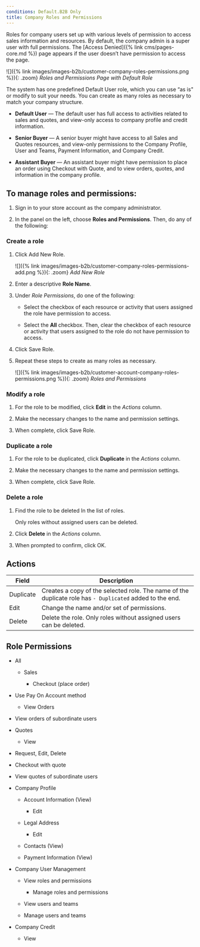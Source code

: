 ```yaml
---
conditions: Default.B2B Only
title: Company Roles and Permissions
---
```


Roles for company users set up with various levels of permission to access sales information and resources. By default, the company admin is a super user with full permissions. The [Access Denied]({% link cms/pages-core.md %}) page appears if the user doesn’t have permission to access the page.

![]({% link images/images-b2b/customer-company-roles-permissions.png %}){: .zoom}
_Roles and Permissions Page with Default Role_

The system has one predefined Default User role, which you can use “as is" or modify to suit your needs. You can create as many roles as necessary to match your company structure.

- **Default User** — The default user has full access to activities related to sales and quotes, and view-only access to company profile and credit information.

- **Senior Buyer** — A senior buyer might have access to all Sales and Quotes resources, and view-only permissions to the Company Profile, User and Teams, Payment Information, and Company Credit.

- **Assistant Buyer** — An assistant buyer might have permission to place an order using Checkout with Quote, and to view orders, quotes, and information in the company profile.

## To manage roles and permissions:

1. Sign in to your store account as the company administrator.

1. In the panel on the left, choose **Roles and Permissions**. Then, do any of the following:

### Create a role

1. Click <span class="btn">Add New Role</span>.

   ![]({% link images/images-b2b/customer-company-roles-permissions-add.png %}){: .zoom}
   _Add New Role_

1. Enter a descriptive **Role Name**.

1. Under _Role Permissions_, do one of the following:

   - Select the checkbox of each resource or activity that users assigned the role have permission to access.

   - Select the **All** checkbox. Then, clear the checkbox of each resource or activity that users assigned to the role do not have permission to access.

1. Click <span class="btn">Save Role</span>.

1. Repeat these steps to create as many roles as necessary.

   ![]({% link images/images-b2b/customer-account-company-roles-permissions.png %}){: .zoom}
   _Roles and Permissions_

### Modify a role

1. For the role to be modified, click **Edit** in the _Actions_ column.

1. Make the necessary changes to the name and permission settings.

1. When complete, click <span class="btn">Save Role</span>.

### Duplicate a role

1. For the role to be duplicated, click **Duplicate** in the _Actions_ column.

1. Make the necessary changes to the name and permission settings.

1. When complete, click <span class="btn">Save Role</span>.

### Delete a role

1. Find the role to be deleted In the list of roles.

   Only roles without assigned users can be deleted.

1. Click **Delete** in the _Actions_ column.

1. When prompted to confirm, click <span class="btn">OK</span>.

## Actions

| Field     | Description                                                                                              |
|-----------|----------------------------------------------------------------------------------------------------------|
| Duplicate | Creates a copy of the selected role. The name of the duplicate role has `- Duplicated` added to the end. |
| Edit      | Change the name and/or set of permissions.                                                               |
| Delete    | Delete the role. Only roles without assigned users can be deleted.                                       |

## Role Permissions

- All

   - Sales

      - Checkout (place order)

- Use Pay On Account method

   - View Orders

- View orders of subordinate users

- Quotes

   - View

- Request, Edit, Delete

- Checkout with quote

- View quotes of subordinate users

- Company Profile

   - Account Information (View)

      - Edit

   - Legal Address

      - Edit

   - Contacts (View)

   - Payment Information (View)

- Company User Management

   - View roles and permissions

      - Manage roles and permissions

   - View users and teams

   - Manage users and teams

- Company Credit

   - View
